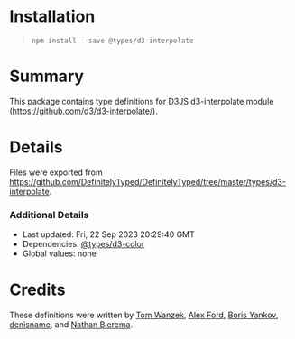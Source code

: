 # Installation
> `npm install --save @types/d3-interpolate`

# Summary
This package contains type definitions for D3JS d3-interpolate module (https://github.com/d3/d3-interpolate/).

# Details
Files were exported from https://github.com/DefinitelyTyped/DefinitelyTyped/tree/master/types/d3-interpolate.

### Additional Details
 * Last updated: Fri, 22 Sep 2023 20:29:40 GMT
 * Dependencies: [@types/d3-color](https://npmjs.com/package/@types/d3-color)
 * Global values: none

# Credits
These definitions were written by [Tom Wanzek](https://github.com/tomwanzek), [Alex Ford](https://github.com/gustavderdrache), [Boris Yankov](https://github.com/borisyankov), [denisname](https://github.com/denisname), and [Nathan Bierema](https://github.com/Methuselah96).
